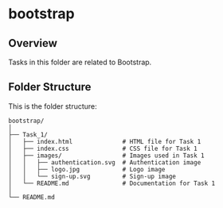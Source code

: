 # bootstrap

## Overview
Tasks in this folder are related to Bootstrap.

## Folder Structure

This is the folder structure:

```
bootstrap/
│
├── Task_1/
│   ├── index.html              # HTML file for Task 1
│   ├── index.css               # CSS file for Task 1
│   ├── images/                 # Images used in Task 1
│   │   ├── authentication.svg  # Authentication image
│   │   ├── logo.jpg            # Logo image
│   │   └── sign-up.svg         # Sign-up image
│   └── README.md               # Documentation for Task 1
│
└── README.md                  
```

